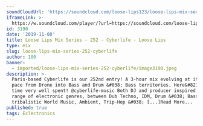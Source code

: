 ```yaml
---
soundCloudUrl: 'https://soundcloud.com/loose-lips123/loose-lips-mix-series-252-cyberlife'
iframeLink: >-
  https://w.soundcloud.com/player/?url=https://soundcloud.com/loose-lips123/loose-lips-mix-series-252-cyberlife&color=00aabb&auto_play=false&hide_related=false&show_comments=true&show_user=true&show_reposts=false
id: 3190
date: '2019-11-08'
title: Loose Lips Mix Series - 252 - Cyberlife - Loose Lips
type: mix
slug: loose-lips-mix-series-252-cyberlife
author: 100
banner:
  - imported/loose-lips-mix-series-252-cyberlife/image3190.jpeg
description: >-
  Paris-based Cyberlife is our 252nd entry! A 3-hour mix evolving at its own
  pace from Drone into Bass and Drum &#038; Bass territories. Here&#8217;s some
  time very well spent! @cyberlife-music Both DJ and producer inspired by a wide
  range of electronic genres, between Dub Techno, IDM, Drum &#038; Bass,
  tribalistic World Music, Ambient, Trip-Hop &#038; [...]Read More...
published: true
tags: Eclectronics
---
```

